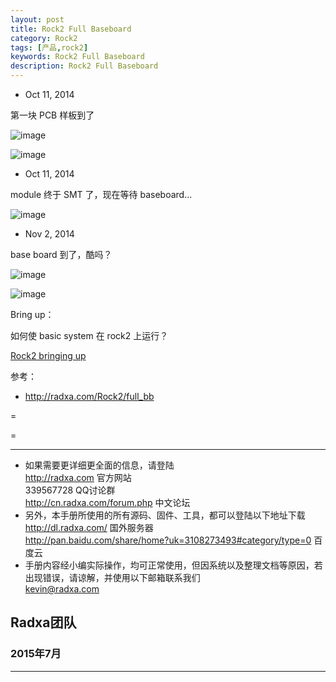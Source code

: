 ```yaml
---
layout: post
title: Rock2 Full Baseboard 
category: Rock2
tags: [产品,rock2]
keywords: Rock2 Full Baseboard  
description: Rock2 Full Baseboard  
---
```


- Oct 11, 2014

第一块 PCB 样板到了

![image](http://radxa.com/mw/images/d/de/Rock2_module_pcb_top.png)


![image](http://radxa.com/mw/images/b/bf/Rock2_module_pcb_bottom.png) 

- Oct 11, 2014 
 
module 终于 SMT 了，现在等待 baseboard...

![image](http://radxa.com/mw/images/9/9d/Rock2_module_smt.jpg)

- Nov 2, 2014

base board 到了，酷吗？

![image](http://radxa.com/mw/images/b/b0/Rock2_base_top.jpg)

![image](http://radxa.com/mw/images/8/82/Rock2_base_bottom.jpg)

Bring up：

如何使 basic system 在 rock2 上运行？


[Rock2 bringing up](http://radxa.com/Rock2/bringup)


参考：

- http://radxa.com/Rock2/full_bb


 =

 =
 

--------------------------------------------------------------------
* 如果需要更详细更全面的信息，请登陆  
	http://radxa.com  						官方网站  
	339567728         						QQ讨论群  
	http://cn.radxa.com/forum.php					中文论坛  
* 另外，本手册所使用的所有源码、固件、工具，都可以登陆以下地址下载  
	http://dl.radxa.com/                             	      国外服务器  
	http://pan.baidu.com/share/home?uk=3108273493#category/type=0	 百度云  
* 手册内容经小编实际操作，均可正常使用，但因系统以及整理文档等原因，若出现错误，请谅解，并使用以下邮箱联系我们  
	kevin@radxa.com  

## Radxa团队  

### 2015年7月  
--------------------------------------------------------------------


